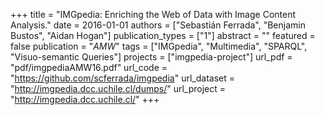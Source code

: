 +++
title = "IMGpedia: Enriching the Web of Data with Image Content Analysis."
date = 2016-01-01
authors = ["Sebastián Ferrada", "Benjamin Bustos", "Aidan Hogan"]
publication_types = ["1"]
abstract = ""
featured = false
publication = "*AMW*"
tags = ["IMGpedia", "Multimedia", "SPARQL", "Visuo-semantic Queries"]
projects = ["imgpedia-project"]
url_pdf = "pdf/imgpediaAMW16.pdf"
url_code = "https://github.com/scferrada/imgpedia"
url_dataset = "http://imgpedia.dcc.uchile.cl/dumps/"
url_project = "http://imgpedia.dcc.uchile.cl/"
+++

